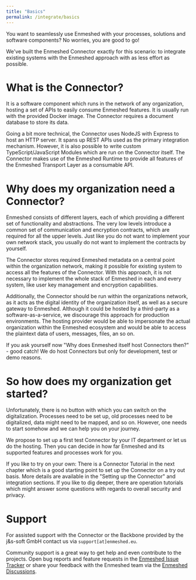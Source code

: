 ```yaml
---
title: "Basics"
permalink: /integrate/basics
---
```


You want to seamlessly use Enmeshed with your processes, solutions and software components? No worries, you are good to go!

We've built the Enmeshed Connector exactly for this scenario: to integrate existing systems with the Enmeshed approach with as less effort as possible.

# What is the Connector?

It is a software component which runs in the network of any organization, hosting a set of APIs to easily consume Enmeshed features. It is usually run with the provided Docker image. The Connector requires a document database to store its data.

Going a bit more technical, the Connector uses NodeJS with Express to host an HTTP server. It spans up REST APIs used as the primary integration mechanism. However, it is also possible to write custom TypeScript/JavaScript Modules which are run on the Connector itself. The Connector makes use of the Enmeshed Runtime to provide all features of the Enmeshed Transport Layer as a consumable API.

# Why does my organization need a Connector?

Enmeshed consists of different layers, each of which providing a different set of functionality and abstractions. The very low levels introduce a common set of communication and encryption contracts, which are required for all the upper levels. Just like you do not want to implement your own network stack, you usually do not want to implement the contracts by yourself.

The Connector stores required Enmeshed metadata on a central point within the organization network, making it possible for existing system to access all the features of the Connector. With this approach, it is not necessary to implement the whole stack of Enmeshed in each and every system, like user key management and encryption capabilities.

Additionally, the Connector should be run within the organizations network, as it acts as the digital identity of the organization itself, as well as a secure gateway to Enmeshed. Although it could be hosted by a third-party as a software-as-a-service, we discourage this approach for production environments. The hosting provider would be able to impersonate the actual organization within the Enmeshed ecosystem and would be able to access the plaintext data of users, messages, files, an so on.

If you ask yourself now "Why does Enmeshed itself host Connectors then?" - good catch! We do host Connectors but only for development, test or demo reasons.

# So how does my organization get started?

Unfortunately, there is no button with which you can switch on the digitalization. Processes need to be set up, old processes need to be digitalized, data might need to be mapped, and so on. However, one needs to start somehow and we can help you on your journey.

We propose to set up a first test Connector by your IT department or let us do the hosting. Then you can decide in how far Enmeshed and its supported features and processes work for you.

If you like to try on your own: There is a Connector Tutorial in the next chapter which is a good starting point to set up the Connector on a try out basis. More details are available in the "Setting up the Connector" and integration sections. If you like to dig deeper, there are operation tutorials which might answer some questions with regards to overall security and privacy.

# Support

For assisted support with the Connector or the Backbone provided by the j&s-soft GmbH contact us via `support[at]enmeshed.eu`.

Community support is a great way to get help and even contribute to the projects. Open bug reports and feature requests in the [Enmeshed Issue Tracker](https://github.com/nmshd/feedback/issues) or share your feedback with the Enmeshed team via the [Enmeshed Discussions](https://github.com/nmshd/feedback/discussions).
